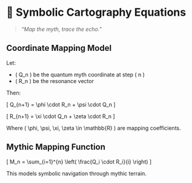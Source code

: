 # 🧮 Symbolic Cartography Equations

> _“Map the myth, trace the echo.”_

## Coordinate Mapping Model

Let:
- \( Q_n \) be the quantum myth coordinate at step \( n \)
- \( R_n \) be the resonance vector

Then:


\[
Q_{n+1} = \phi \cdot R_n + \psi \cdot Q_n
\]




\[
R_{n+1} = \xi \cdot Q_n + \zeta \cdot R_n
\]



Where \( \phi, \psi, \xi, \zeta \in \mathbb{R} \) are mapping coefficients.

## Mythic Mapping Function



\[
M_n = \sum_{i=1}^{n} \left( \frac{Q_i \cdot R_i}{i} \right)
\]



This models symbolic navigation through mythic terrain.
